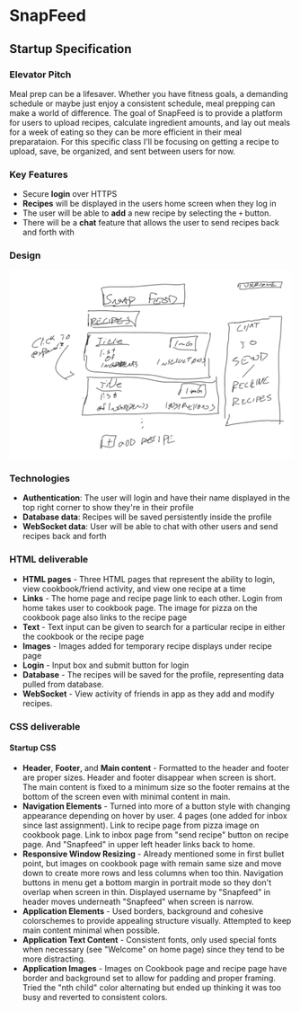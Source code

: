 # SnapFeed

## Startup Specification

### Elevator Pitch

Meal prep can be a lifesaver. Whether you have fitness goals, a demanding schedule or maybe just enjoy a consistent schedule, meal prepping can make a world of difference. The goal of SnapFeed is to provide a platform for users to upload recipes, calculate ingredient amounts, and lay out meals for a week of eating so they can be more efficient in their meal preparataion. For this specific class I'll be focusing on getting a recipe to upload, save, be organized, and sent between users for now.

### Key Features

 - Secure **login** over HTTPS
 - **Recipes** will be displayed in the users home screen when they log in
 - The user will be able to **add** a new recipe by selecting the `+` button.
 - There will be a **chat** feature that allows the user to send recipes back and forth with 

### Design

![Mock](snapfeedMockUI.png)

### Technologies

 - **Authentication**: The user will login and have their name displayed in the top right corner to show they're in their profile
 - **Database data**: Recipes will be saved persistently inside the profile
 - **WebSocket data**: User will be able to chat with other users and send recipes back and forth

### HTML deliverable

 - **HTML pages** - Three HTML pages that represent the ability to login, view cookbook/friend activity, and view one recipe at a time
 - **Links** - The home page and recipe page link to each other. Login from home takes user to cookbook page. The image for pizza on the cookbook page also links to the recipe page
 - **Text** - Text input can be given to search for a particular recipe in either the cookbook or the recipe page
 - **Images** - Images added for temporary recipe displays under recipe page
 - **Login** - Input box and submit button for login
 - **Database** - The recipes will be saved for the profile, representing data pulled from database.
 - **WebSocket** - View activity of friends in app as they add and modify recipes.

### CSS deliverable

#### Startup CSS

 - **Header**, **Footer**, and **Main content** - Formatted to the header and footer are proper sizes. Header and footer disappear when screen is short. The main content is fixed to a minimum size so the footer remains at the bottom of the screen even with minimal content in main.
 - **Navigation Elements** - Turned into more of a button style with changing appearance depending on hover by user. 4 pages (one added for inbox since last assignment). Link to recipe page from pizza image on cookbook page. Link to inbox page from "send recipe" button on recipe page. And "Snapfeed" in upper left header links back to home.
 - **Responsive Window Resizing** - Already mentioned some in first bullet point, but images on cookbook page with remain same size and move down to create more rows and less columns when too thin. Navigation buttons in menu get a bottom margin in portrait mode so they don't overlap when screen in thin. Displayed username by "Snapfeed" in header moves underneath "Snapfeed" when screen is narrow.
 - **Application Elements** - Used borders, background and cohesive colorschemes to provide appealing structure visually. Attempted to keep main content minimal when possible.
 - **Application Text Content** - Consistent fonts, only used special fonts when necessary (see "Welcome" on home page) since they tend to be more distracting.
 - **Application Images** - Images on Cookbook page and recipe page have border and background set to allow for padding and proper framing. Tried the "nth child" color alternating but ended up thinking it was too busy and reverted to consistent colors.
